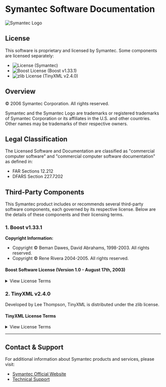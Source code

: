 # Symantec Software Documentation
![Symantec Logo](https://upload.wikimedia.org/wikipedia/commons/thumb/5/58/Broadcom_logo_%282016-present%29.svg/2560px-Broadcom_logo_%282016-present%29.svg.png)


## License

This software is proprietary and licensed by Symantec. Some components are licensed separately:

- ![License](https://img.shields.io/badge/license-Proprietary-red) (Symantec)
- ![Boost License](https://img.shields.io/badge/License-Boost_1.0-blue.svg) (Boost v1.33.1)
- ![zlib License](https://img.shields.io/badge/License-Zlib-lightgrey.svg) (TinyXML v2.4.0)


## Overview
© 2006 Symantec Corporation. All rights reserved.

Symantec and the Symantec Logo are trademarks or registered trademarks of Symantec Corporation or its affiliates in the U.S. and other countries. Other names may be trademarks of their respective owners.

## Legal Classification
The Licensed Software and Documentation are classified as "commercial computer software" and "commercial computer software documentation" as defined in:
- FAR Sections 12.212
- DFARS Section 227.7202

## Third-Party Components
This Symantec product includes or recommends several third-party software components, each governed by its respective license. Below are the details of these components and their licensing terms.

### 1. Boost v1.33.1
**Copyright Information:**
- Copyright © Beman Dawes, David Abrahams, 1998-2003. All rights reserved.
- Copyright © Rene Rivera 2004-2005. All rights reserved.



#### Boost Software License (Version 1.0 - August 17th, 2003)

<details>
<summary>View License Terms</summary>

Permission is hereby granted, free of charge, to any person or organization obtaining a copy of the software and accompanying documentation covered by this license (the "Software") to use, reproduce, display, distribute, execute, and transmit the Software, and to prepare derivative works of the Software, and to permit third-parties to whom the Software is furnished to do so, all subject to the following:

The copyright notices in the Software and this entire statement, including the above license grant, this restriction and the following disclaimer, must be included in all copies of the Software, in whole or in part, and all derivative works of the Software, unless such copies or derivative works are solely in the form of machine-executable object code generated by a source language processor.

**Disclaimer:**  
THE SOFTWARE IS PROVIDED "AS IS", WITHOUT WARRANTY OF ANY KIND, EXPRESS OR IMPLIED, INCLUDING BUT NOT LIMITED TO THE WARRANTIES OF MERCHANTABILITY, FITNESS FOR A PARTICULAR PURPOSE, TITLE AND NON-INFRINGEMENT. IN NO EVENT SHALL THE COPYRIGHT HOLDERS OR ANYONE DISTRIBUTING THE SOFTWARE BE LIABLE FOR ANY DAMAGES OR OTHER LIABILITY, WHETHER IN CONTRACT, TORT OR OTHERWISE, ARISING FROM, OUT OF OR IN CONNECTION WITH THE SOFTWARE OR THE USE OR OTHER DEALINGS IN THE SOFTWARE.
</details>

### 2. TinyXML v2.4.0
Developed by Lee Thompson, TinyXML is distributed under the zlib license.

#### TinyXML License Terms
<details>
<summary>View License Terms</summary>

This software is provided 'as-is', without any express or implied warranty. In no event will the authors be held liable for any damages arising from the use of this software.

Permission is granted to anyone to use this software for any purpose, including commercial applications, and to alter it and redistribute it freely, subject to the following restrictions:

1. The origin of this software must not be misrepresented; you must not claim that you wrote the original software. If you use this software in a product, an acknowledgment in the product documentation would be appreciated but is not required.

2. Altered source versions must be plainly marked as such, and must not be misrepresented as being the original software.

3. This notice may not be removed or altered from any source distribution.
</details>

---

## Contact & Support
For additional information about Symantec products and services, please visit:
- [Symantec Official Website](https://www.symantec.com)
- [Technical Support](https://support.symantec.com)
